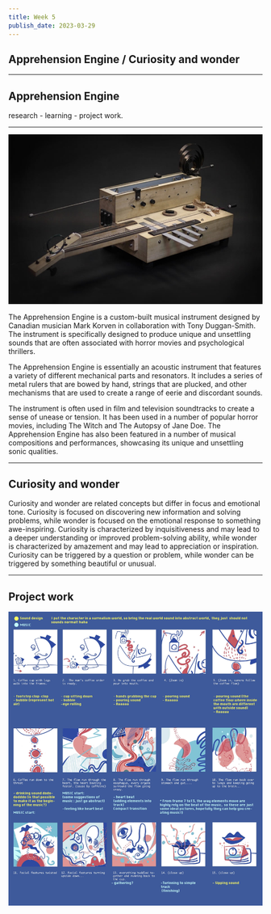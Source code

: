 ```yaml
---
title: Week 5
publish_date: 2023-03-29
---
```



## Apprehension Engine / Curiosity and wonder 
---

## Apprehension Engine ##

research - learning - project work.

---

![Photo N/A](./img/apprehension-engine.jpg)

The Apprehension Engine is a custom-built musical instrument designed by Canadian musician Mark Korven in collaboration with Tony Duggan-Smith. The instrument is specifically designed to produce unique and unsettling sounds that are often associated with horror movies and psychological thrillers.

The Apprehension Engine is essentially an acoustic instrument that features a variety of different mechanical parts and resonators. It includes a series of metal rulers that are bowed by hand, strings that are plucked, and other mechanisms that are used to create a range of eerie and discordant sounds.

The instrument is often used in film and television soundtracks to create a sense of unease or tension. It has been used in a number of popular horror movies, including The Witch and The Autopsy of Jane Doe. The Apprehension Engine has also been featured in a number of musical compositions and performances, showcasing its unique and unsettling sonic qualities.

---

## Curiosity and wonder ##

Curiosity and wonder are related concepts but differ in focus and emotional tone. Curiosity is focused on discovering new information and solving problems, while wonder is focused on the emotional response to something awe-inspiring. Curiosity is characterized by inquisitiveness and may lead to a deeper understanding or improved problem-solving ability, while wonder is characterized by amazement and may lead to appreciation or inspiration. Curiosity can be triggered by a question or problem, while wonder can be triggered by something beautiful or unusual.

---
## Project work ##

![Photo N/A](./img/Animation_Storyboard.jpg)









